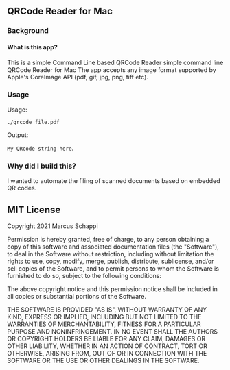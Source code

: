 ## QRCode Reader for Mac

### Background

#### What is this app?

This is a simple Command Line based QRCode Reader simple command line QRCode Reader for Mac
The app accepts any image format supported by Apple's CoreImage API (pdf, gif, jpg, png, tiff etc).

### Usage

Usage: 

`./qrcode file.pdf`

Output: 

`My QRcode string here`.


### Why did I build this? 

I wanted to automate the filing of scanned documents based on embedded QR codes.

## MIT License

Copyright 2021 Marcus Schappi

Permission is hereby granted, free of charge, to any person obtaining a copy of this software and associated documentation files (the "Software"), to deal in the Software without restriction, including without limitation the rights to use, copy, modify, merge, publish, distribute, sublicense, and/or sell copies of the Software, and to permit persons to whom the Software is furnished to do so, subject to the following conditions:

The above copyright notice and this permission notice shall be included in all copies or substantial portions of the Software.

THE SOFTWARE IS PROVIDED "AS IS", WITHOUT WARRANTY OF ANY KIND, EXPRESS OR IMPLIED, INCLUDING BUT NOT LIMITED TO THE WARRANTIES OF MERCHANTABILITY, FITNESS FOR A PARTICULAR PURPOSE AND NONINFRINGEMENT. IN NO EVENT SHALL THE AUTHORS OR COPYRIGHT HOLDERS BE LIABLE FOR ANY CLAIM, DAMAGES OR OTHER LIABILITY, WHETHER IN AN ACTION OF CONTRACT, TORT OR OTHERWISE, ARISING FROM, OUT OF OR IN CONNECTION WITH THE SOFTWARE OR THE USE OR OTHER DEALINGS IN THE SOFTWARE.

